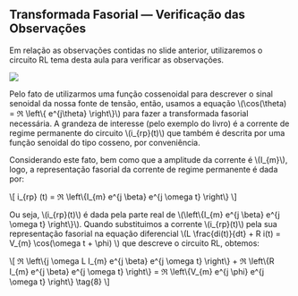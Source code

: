 ## Transformada Fasorial — Verificação das Observações

<div class="grid-50-50 regular">

<div class="grid-element">

Em relação as observações contidas no slide anterior, utilizaremos o circuito RL tema desta aula para verificar as observações.

</div>

<div class="grid-element">

<!-- _class: transparent center -->
![](https://i.imgur.com/9fiWK0d.png)

</div>

</div>

<div class="regular">

Pelo fato de utilizarmos uma função cossenoidal para descrever o sinal senoidal da nossa fonte de tensão, então, usamos a equação \\(\cos(\theta) = ℜ \left\\{ e^{j\theta} \right\\}\\) para fazer a transformada fasorial necessária. A grandeza de interesse (pelo exemplo do livro) é a corrente de regime permanente do circuito \\(i_{rp}(t)\\) que também é descrita por uma função senoidal do tipo cosseno, por conveniência.

Considerando este fato, bem como que a amplitude da corrente é \\(I_{m}\\), logo, a representação fasorial da corrente de regime permanente é dada por:

\\[
    i_{rp} (t) = ℜ \left\\{I_{m} e^{j \beta} e^{j \omega t} \right\\}
\\]

Ou seja, \\(i_{rp}(t)\\) é dada pela parte real de \\(\left\\{I_{m} e^{j \beta} e^{j \omega t} \right\\}\\). Quando substituimos a corrente \\(i_{rp}(t)\\) pela sua representação fasorial na equação diferencial \\(L \frac{di(t)}{dt} + R i(t) = V_{m} \cos(\omega t + \phi) \\) que descreve o circuito RL, obtemos:

\\[
    ℜ \\left\\{j \\omega L I_{m} e^{j \beta} e^{j \omega t} \\right\\} + ℜ \\left\\{R I_{m} e^{j \beta} e^{j \omega t} \\right\\} = ℜ \\left\\{V_{m} e^{j \phi} e^{j \omega t} \\right\\} \\tag{8}
\\]

</div>
